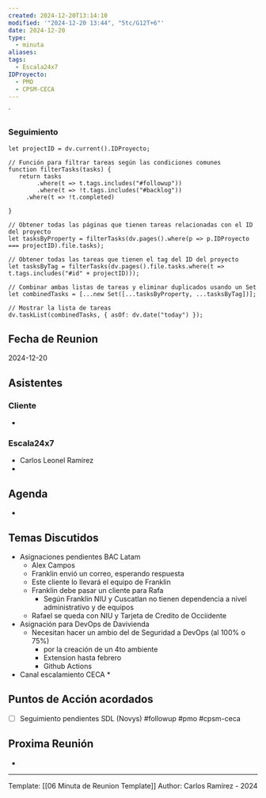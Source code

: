 ```yaml
---
created: 2024-12-20T13:14:10
modified: '"2024-12-20 13:44", "5tc/G12T+6"'
date: 2024-12-20
type:
  - minuta
aliases: 
tags:
  - Escala24x7
IDProyecto:
  - PMO
  - CPSM-CECA
---
```


`

### Seguimiento

```dataviewjs
let projectID = dv.current().IDProyecto;

// Función para filtrar tareas según las condiciones comunes
function filterTasks(tasks) {
   return tasks
        .where(t => t.tags.includes("#followup"))
        .where(t => !t.tags.includes("#backlog"))
     .where(t => !t.completed)
        
}

// Obtener todas las páginas que tienen tareas relacionadas con el ID del proyecto
let tasksByProperty = filterTasks(dv.pages().where(p => p.IDProyecto === projectID).file.tasks);

// Obtener todas las tareas que tienen el tag del ID del proyecto
let tasksByTag = filterTasks(dv.pages().file.tasks.where(t => t.tags.includes("#id" + projectID)));

// Combinar ambas listas de tareas y eliminar duplicados usando un Set
let combinedTasks = [...new Set([...tasksByProperty, ...tasksByTag])];

// Mostrar la lista de tareas
dv.taskList(combinedTasks, { asOf: dv.date("today") });
 ```
## Fecha de Reunion
2024-12-20

## Asistentes

### Cliente
* 
### Escala24x7
- Carlos Leonel Ramírez
-  

## Agenda
* 
## Temas Discutidos
*  Asignaciones pendientes BAC Latam
	* Alex Campos 
	* Franklin envió un correo, esperando respuesta
	* Este cliente lo llevará el equipo de Franklin
	* Franklin debe pasar un cliente para Rafa
		* Según Franklin NIU y Cuscatlan no tienen dependencia a nivel administrativo y de equipos
	* Rafael  se queda con NIU y Tarjeta de Credito de Occiidente
* Asignación para DevOps de Davivienda
	* Necesitan hacer un ambio del de Seguridad a DevOps (al 100% o 75%)
		* por la creación de un 4to ambiente
		* Extension hasta febrero
		* Github Actions
* Canal escalamiento CECA
	* 

## Puntos de Acción acordados
- [ ] Seguimiento pendientes SDL (Novys) #followup #pmo #cpsm-ceca

## Proxima Reunión
*   

---
Template: [[06 Minuta de Reunion Template]]
Author: Carlos Ramírez - 2024
